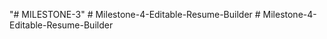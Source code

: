 "# MILESTONE-3" 
#   M i l e s t o n e - 4 - E d i t a b l e - R e s u m e - B u i l d e r  
 #   M i l e s t o n e - 4 - E d i t a b l e - R e s u m e - B u i l d e r  
 